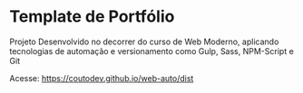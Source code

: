# Template de Portfólio
Projeto Desenvolvido no decorrer do curso de Web Moderno, aplicando tecnologias de automação e versionamento como Gulp, Sass, NPM-Script e Git

Acesse: https://coutodev.github.io/web-auto/dist

